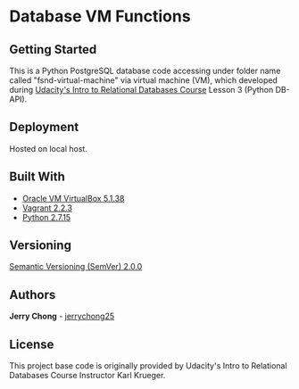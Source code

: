 # Database VM Functions

## Getting Started

This is a Python PostgreSQL database code accessing under folder name called "fsnd-virtual-machine" via virtual machine (VM), which developed during [Udacity's Intro to Relational Databases Course](https://www.udacity.com/course/intro-to-relational-databases--ud197) Lesson 3 (Python DB-API).

## Deployment

Hosted on local host.

## Built With

* [Oracle VM VirtualBox 5.1.38](https://www.virtualbox.org/wiki/Download_Old_Builds_5_1)
* [Vagrant 2.2.3](https://www.vagrantup.com/downloads.html)
* [Python 2.7.15](https://www.python.org/downloads/release/python-2715/)

## Versioning

[Semantic Versioning (SemVer) 2.0.0](http://semver.org/)

## Authors

**Jerry Chong** - [jerrychong25](https://github.com/jerrychong25)

## License

This project base code is originally provided by Udacity's Intro to Relational Databases Course Instructor Karl Krueger.
